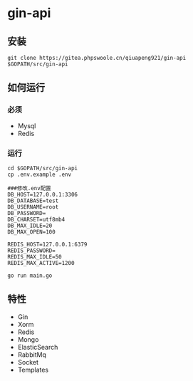 # gin-api

## 安装
```
git clone https://gitea.phpswoole.cn/qiuapeng921/gin-api $GOPATH/src/gin-api
```

## 如何运行

### 必须

- Mysql
- Redis

### 运行
```
cd $GOPATH/src/gin-api
cp .env.example .env

###修改.env配置
DB_HOST=127.0.0.1:3306
DB_DATABASE=test
DB_USERNAME=root
DB_PASSWORD=
DB_CHARSET=utf8mb4
DB_MAX_IDLE=20
DB_MAX_OPEN=100

REDIS_HOST=127.0.0.1:6379
REDIS_PASSWORD=
REDIS_MAX_IDLE=50
REDIS_MAX_ACTIVE=1200

go run main.go
```

## 特性
- Gin
- Xorm
- Redis
- Mongo
- ElasticSearch
- RabbitMq
- Socket
- Templates